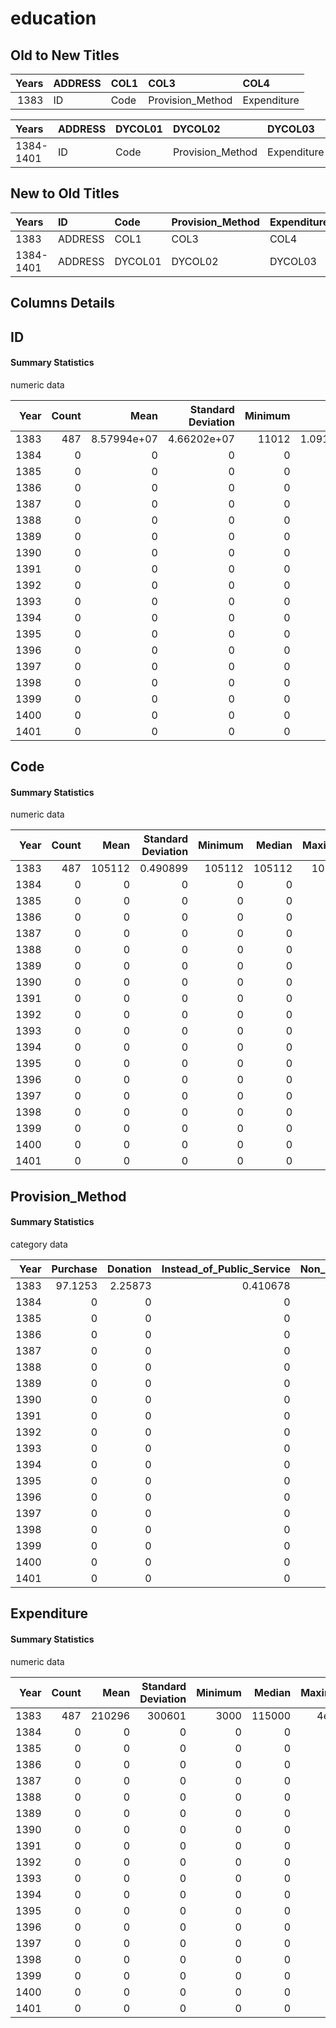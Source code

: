 # education

## Old to New Titles

|   Years | ADDRESS   | COL1   | COL3             | COL4        |
|--------:|:----------|:-------|:-----------------|:------------|
|    1383 | ID        | Code   | Provision_Method | Expenditure |


| Years     | ADDRESS   | DYCOL01   | DYCOL02          | DYCOL03     |
|:----------|:----------|:----------|:-----------------|:------------|
| 1384-1401 | ID        | Code      | Provision_Method | Expenditure |


## New to Old Titles

| Years     | ID      | Code    | Provision_Method   | Expenditure   |
|:----------|:--------|:--------|:-------------------|:--------------|
| 1383      | ADDRESS | COL1    | COL3               | COL4          |
| 1384-1401 | ADDRESS | DYCOL01 | DYCOL02            | DYCOL03       |


## Columns Details

## ID

#### Summary Statistics

numeric data

|   Year |   Count |        Mean |   Standard Deviation |   Minimum |      Median |     Maximum |
|-------:|--------:|------------:|---------------------:|----------:|------------:|------------:|
|   1383 |     487 | 8.57994e+07 |          4.66202e+07 |     11012 | 1.09162e+08 | 1.27094e+08 |
|   1384 |       0 | 0           |          0           |         0 | 0           | 0           |
|   1385 |       0 | 0           |          0           |         0 | 0           | 0           |
|   1386 |       0 | 0           |          0           |         0 | 0           | 0           |
|   1387 |       0 | 0           |          0           |         0 | 0           | 0           |
|   1388 |       0 | 0           |          0           |         0 | 0           | 0           |
|   1389 |       0 | 0           |          0           |         0 | 0           | 0           |
|   1390 |       0 | 0           |          0           |         0 | 0           | 0           |
|   1391 |       0 | 0           |          0           |         0 | 0           | 0           |
|   1392 |       0 | 0           |          0           |         0 | 0           | 0           |
|   1393 |       0 | 0           |          0           |         0 | 0           | 0           |
|   1394 |       0 | 0           |          0           |         0 | 0           | 0           |
|   1395 |       0 | 0           |          0           |         0 | 0           | 0           |
|   1396 |       0 | 0           |          0           |         0 | 0           | 0           |
|   1397 |       0 | 0           |          0           |         0 | 0           | 0           |
|   1398 |       0 | 0           |          0           |         0 | 0           | 0           |
|   1399 |       0 | 0           |          0           |         0 | 0           | 0           |
|   1400 |       0 | 0           |          0           |         0 | 0           | 0           |
|   1401 |       0 | 0           |          0           |         0 | 0           | 0           |


## Code

#### Summary Statistics

numeric data

|   Year |   Count |   Mean |   Standard Deviation |   Minimum |   Median |   Maximum |
|-------:|--------:|-------:|---------------------:|----------:|---------:|----------:|
|   1383 |     487 | 105112 |             0.490899 |    105112 |   105112 |    105113 |
|   1384 |       0 |      0 |             0        |         0 |        0 |         0 |
|   1385 |       0 |      0 |             0        |         0 |        0 |         0 |
|   1386 |       0 |      0 |             0        |         0 |        0 |         0 |
|   1387 |       0 |      0 |             0        |         0 |        0 |         0 |
|   1388 |       0 |      0 |             0        |         0 |        0 |         0 |
|   1389 |       0 |      0 |             0        |         0 |        0 |         0 |
|   1390 |       0 |      0 |             0        |         0 |        0 |         0 |
|   1391 |       0 |      0 |             0        |         0 |        0 |         0 |
|   1392 |       0 |      0 |             0        |         0 |        0 |         0 |
|   1393 |       0 |      0 |             0        |         0 |        0 |         0 |
|   1394 |       0 |      0 |             0        |         0 |        0 |         0 |
|   1395 |       0 |      0 |             0        |         0 |        0 |         0 |
|   1396 |       0 |      0 |             0        |         0 |        0 |         0 |
|   1397 |       0 |      0 |             0        |         0 |        0 |         0 |
|   1398 |       0 |      0 |             0        |         0 |        0 |         0 |
|   1399 |       0 |      0 |             0        |         0 |        0 |         0 |
|   1400 |       0 |      0 |             0        |         0 |        0 |         0 |
|   1401 |       0 |      0 |             0        |         0 |        0 |         0 |


## Provision_Method

#### Summary Statistics

category data

|   Year |   Purchase |   Donation |   Instead_of_Public_Service |   Non_Agricultural_Work |
|-------:|-----------:|-----------:|----------------------------:|------------------------:|
|   1383 |    97.1253 |    2.25873 |                    0.410678 |                0.205339 |
|   1384 |     0      |    0       |                    0        |                0        |
|   1385 |     0      |    0       |                    0        |                0        |
|   1386 |     0      |    0       |                    0        |                0        |
|   1387 |     0      |    0       |                    0        |                0        |
|   1388 |     0      |    0       |                    0        |                0        |
|   1389 |     0      |    0       |                    0        |                0        |
|   1390 |     0      |    0       |                    0        |                0        |
|   1391 |     0      |    0       |                    0        |                0        |
|   1392 |     0      |    0       |                    0        |                0        |
|   1393 |     0      |    0       |                    0        |                0        |
|   1394 |     0      |    0       |                    0        |                0        |
|   1395 |     0      |    0       |                    0        |                0        |
|   1396 |     0      |    0       |                    0        |                0        |
|   1397 |     0      |    0       |                    0        |                0        |
|   1398 |     0      |    0       |                    0        |                0        |
|   1399 |     0      |    0       |                    0        |                0        |
|   1400 |     0      |    0       |                    0        |                0        |
|   1401 |     0      |    0       |                    0        |                0        |


## Expenditure

#### Summary Statistics

numeric data

|   Year |   Count |   Mean |   Standard Deviation |   Minimum |   Median |   Maximum |
|-------:|--------:|-------:|---------------------:|----------:|---------:|----------:|
|   1383 |     487 | 210296 |               300601 |      3000 |   115000 |     4e+06 |
|   1384 |       0 |      0 |                    0 |         0 |        0 |     0     |
|   1385 |       0 |      0 |                    0 |         0 |        0 |     0     |
|   1386 |       0 |      0 |                    0 |         0 |        0 |     0     |
|   1387 |       0 |      0 |                    0 |         0 |        0 |     0     |
|   1388 |       0 |      0 |                    0 |         0 |        0 |     0     |
|   1389 |       0 |      0 |                    0 |         0 |        0 |     0     |
|   1390 |       0 |      0 |                    0 |         0 |        0 |     0     |
|   1391 |       0 |      0 |                    0 |         0 |        0 |     0     |
|   1392 |       0 |      0 |                    0 |         0 |        0 |     0     |
|   1393 |       0 |      0 |                    0 |         0 |        0 |     0     |
|   1394 |       0 |      0 |                    0 |         0 |        0 |     0     |
|   1395 |       0 |      0 |                    0 |         0 |        0 |     0     |
|   1396 |       0 |      0 |                    0 |         0 |        0 |     0     |
|   1397 |       0 |      0 |                    0 |         0 |        0 |     0     |
|   1398 |       0 |      0 |                    0 |         0 |        0 |     0     |
|   1399 |       0 |      0 |                    0 |         0 |        0 |     0     |
|   1400 |       0 |      0 |                    0 |         0 |        0 |     0     |
|   1401 |       0 |      0 |                    0 |         0 |        0 |     0     |


